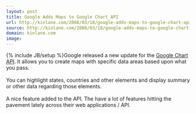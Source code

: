 ```yaml
---
layout: post
title: Google Adds Maps to Google Chart API
url: http://kinlane.com/2008/03/18/google-adds-maps-to-google-chart-api/
source: http://kinlane.com/2008/03/18/google-adds-maps-to-google-chart-api/
domain: kinlane.com
image: 
---
```

{% include JB/setup %}Google released a new update for the <a href="http://www.blogger.com/Google%20Chart%20API">Google Chart API</a>.  It allows you to create maps with specific data areas based upon what you pass.<br /><br />You can highlight states, countries and other elements and display summary or other data regarding those elements.<br /><br />A nice feature added to the API.  The have a lot of features hitting the pavement lately across their web applications / API.